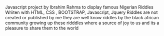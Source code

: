 Javascript project by Ibrahim Rahma to display famous Nigerian Riddles 
Wriiten with HTML, CSS , BOOTSTRAP, Javascript, Jquery 
Riddles are not created or published by me they are well know riddles by the black african community 
growing up these ridddles where a source of joy to us and its a pleasure to share them to the world 